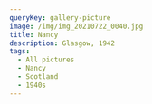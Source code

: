 ```yaml
---
queryKey: gallery-picture
image: /img/img_20210722_0040.jpg
title: Nancy
description: Glasgow, 1942
tags:
  - All pictures
  - Nancy
  - Scotland
  - 1940s
---
```


